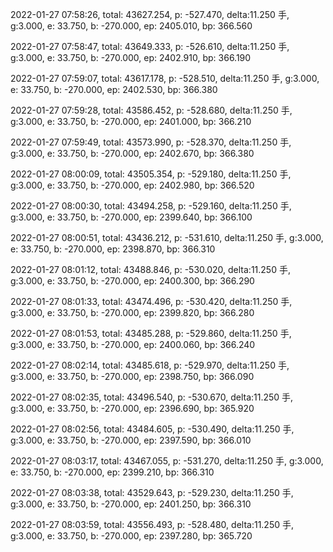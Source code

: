 2022-01-27 07:58:26, total: 43627.254, p: -527.470, delta:11.250 手, g:3.000, e: 33.750, b: -270.000, ep: 2405.010, bp: 366.560

2022-01-27 07:58:47, total: 43649.333, p: -526.610, delta:11.250 手, g:3.000, e: 33.750, b: -270.000, ep: 2402.910, bp: 366.190

2022-01-27 07:59:07, total: 43617.178, p: -528.510, delta:11.250 手, g:3.000, e: 33.750, b: -270.000, ep: 2402.530, bp: 366.380

2022-01-27 07:59:28, total: 43586.452, p: -528.680, delta:11.250 手, g:3.000, e: 33.750, b: -270.000, ep: 2401.000, bp: 366.210

2022-01-27 07:59:49, total: 43573.990, p: -528.370, delta:11.250 手, g:3.000, e: 33.750, b: -270.000, ep: 2402.670, bp: 366.380

2022-01-27 08:00:09, total: 43505.354, p: -529.180, delta:11.250 手, g:3.000, e: 33.750, b: -270.000, ep: 2402.980, bp: 366.520

2022-01-27 08:00:30, total: 43494.258, p: -529.160, delta:11.250 手, g:3.000, e: 33.750, b: -270.000, ep: 2399.640, bp: 366.100

2022-01-27 08:00:51, total: 43436.212, p: -531.610, delta:11.250 手, g:3.000, e: 33.750, b: -270.000, ep: 2398.870, bp: 366.310

2022-01-27 08:01:12, total: 43488.846, p: -530.020, delta:11.250 手, g:3.000, e: 33.750, b: -270.000, ep: 2400.300, bp: 366.290

2022-01-27 08:01:33, total: 43474.496, p: -530.420, delta:11.250 手, g:3.000, e: 33.750, b: -270.000, ep: 2399.820, bp: 366.280

2022-01-27 08:01:53, total: 43485.288, p: -529.860, delta:11.250 手, g:3.000, e: 33.750, b: -270.000, ep: 2400.060, bp: 366.240

2022-01-27 08:02:14, total: 43485.618, p: -529.970, delta:11.250 手, g:3.000, e: 33.750, b: -270.000, ep: 2398.750, bp: 366.090

2022-01-27 08:02:35, total: 43496.540, p: -530.670, delta:11.250 手, g:3.000, e: 33.750, b: -270.000, ep: 2396.690, bp: 365.920

2022-01-27 08:02:56, total: 43484.605, p: -530.490, delta:11.250 手, g:3.000, e: 33.750, b: -270.000, ep: 2397.590, bp: 366.010

2022-01-27 08:03:17, total: 43467.055, p: -531.270, delta:11.250 手, g:3.000, e: 33.750, b: -270.000, ep: 2399.210, bp: 366.310

2022-01-27 08:03:38, total: 43529.643, p: -529.230, delta:11.250 手, g:3.000, e: 33.750, b: -270.000, ep: 2401.250, bp: 366.310

2022-01-27 08:03:59, total: 43556.493, p: -528.480, delta:11.250 手, g:3.000, e: 33.750, b: -270.000, ep: 2397.280, bp: 365.720